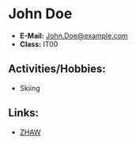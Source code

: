<!-- Add Gravatar Picture here -->
# John Doe

- **E-Mail:**  John.Doe@example.com  
- **Class:**  IT00  

## Activities/Hobbies:

- Skiing

## Links:

- [ZHAW](http://www.zhaw.ch)